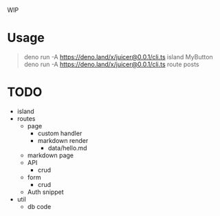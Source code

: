 WIP

# Usage

> deno run -A https://deno.land/x/juicer@0.0.1/cli.ts island MyButton
> deno run -A https://deno.land/x/juicer@0.0.1/cli.ts route posts

# TODO

- island
- routes
  - page
    - custom handler
    - markdown render
      - data/hello.md
  - markdown page
  - API
    - crud
  - form
    - crud
  - Auth snippet
- util
  - db code
